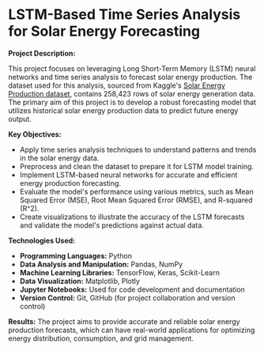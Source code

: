 # LSTM-Based Time Series Analysis for Solar Energy Forecasting

**Project Description:**

This project focuses on leveraging Long Short-Term Memory (LSTM) neural networks and time series analysis to forecast solar energy production. The dataset used for this analysis, sourced from Kaggle's [Solar Energy Production dataset](https://www.kaggle.com/datasets/ivnlee/solar-energy-production), contains 258,423 rows of solar energy generation data. The primary aim of this project is to develop a robust forecasting model that utilizes historical solar energy production data to predict future energy output.

**Key Objectives:**
- Apply time series analysis techniques to understand patterns and trends in the solar energy data.
- Preprocess and clean the dataset to prepare it for LSTM model training.
- Implement LSTM-based neural networks for accurate and efficient energy production forecasting.
- Evaluate the model's performance using various metrics, such as Mean Squared Error (MSE), Root Mean Squared Error (RMSE), and R-squared (R^2).
- Create visualizations to illustrate the accuracy of the LSTM forecasts and validate the model's predictions against actual data.

**Technologies Used:**

- **Programming Languages:** Python
- **Data Analysis and Manipulation:** Pandas, NumPy
- **Machine Learning Libraries:** TensorFlow, Keras, Scikit-Learn
- **Data Visualization:** Matplotlib, Plotly
- **Jupyter Notebooks:** Used for code development and documentation
- **Version Control:** Git, GitHub (for project collaboration and version control)


**Results:**
The project aims to provide accurate and reliable solar energy production forecasts, which can have real-world applications for optimizing energy distribution, consumption, and grid management.
